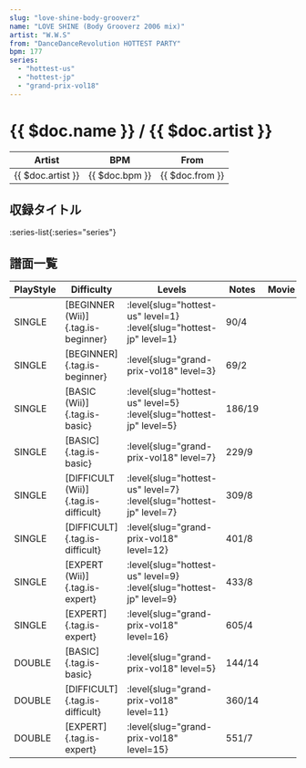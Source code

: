 ```yaml
---
slug: "love-shine-body-grooverz"
name: "LOVE SHINE (Body Grooverz 2006 mix)"
artist: "W.W.S"
from: "DanceDanceRevolution HOTTEST PARTY"
bpm: 177
series:
  - "hottest-us"
  - "hottest-jp"
  - "grand-prix-vol18"
---
```


# {{ $doc.name }} / {{ $doc.artist }}

|Artist|BPM|From|
|------|---|----|
|{{ $doc.artist }}|{{ $doc.bpm }}|{{ $doc.from }}|

## 収録タイトル

:series-list{:series="series"}

## 譜面一覧

|PlayStyle|Difficulty|Levels|Notes|Movie|
|---------|----------|------|-----|-----|
|SINGLE|[BEGINNER (Wii)]{.tag.is-beginner}|<div class="field is-grouped is-grouped-multiline"> :level{slug="hottest-us" level=1} :level{slug="hottest-jp" level=1}</div>|90/4||
|SINGLE|[BEGINNER]{.tag.is-beginner}|<div class="field is-grouped is-grouped-multiline"> :level{slug="grand-prix-vol18" level=3}</div>|69/2||
|SINGLE|[BASIC (Wii)]{.tag.is-basic}|<div class="field is-grouped is-grouped-multiline"> :level{slug="hottest-us" level=5} :level{slug="hottest-jp" level=5}</div>|186/19||
|SINGLE|[BASIC]{.tag.is-basic}|<div class="field is-grouped is-grouped-multiline"> :level{slug="grand-prix-vol18" level=7}</div>|229/9||
|SINGLE|[DIFFICULT (Wii)]{.tag.is-difficult}|<div class="field is-grouped is-grouped-multiline"> :level{slug="hottest-us" level=7} :level{slug="hottest-jp" level=7}</div>|309/8||
|SINGLE|[DIFFICULT]{.tag.is-difficult}|<div class="field is-grouped is-grouped-multiline"> :level{slug="grand-prix-vol18" level=12}</div>|401/8||
|SINGLE|[EXPERT (Wii)]{.tag.is-expert}|<div class="field is-grouped is-grouped-multiline"> :level{slug="hottest-us" level=9} :level{slug="hottest-jp" level=9}</div>|433/8||
|SINGLE|[EXPERT]{.tag.is-expert}|<div class="field is-grouped is-grouped-multiline"> :level{slug="grand-prix-vol18" level=16}</div>|605/4||
|DOUBLE|[BASIC]{.tag.is-basic}|<div class="field is-grouped is-grouped-multiline"> :level{slug="grand-prix-vol18" level=5}</div>|144/14||
|DOUBLE|[DIFFICULT]{.tag.is-difficult}|<div class="field is-grouped is-grouped-multiline"> :level{slug="grand-prix-vol18" level=11}</div>|360/14||
|DOUBLE|[EXPERT]{.tag.is-expert}|<div class="field is-grouped is-grouped-multiline"> :level{slug="grand-prix-vol18" level=15}</div>|551/7||
